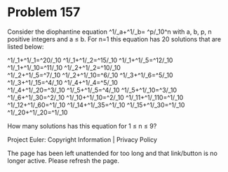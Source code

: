 #   Problem 157

   Consider the diophantine equation ^1/_a+^1/_b= ^p/_10^n with a, b, p, n
   positive integers and a ≤ b.
   For n=1 this equation has 20 solutions that are listed below:

^1/_1+^1/_1=^20/_10   ^1/_1+^1/_2=^15/_10  ^1/_1+^1/_5=^12/_10  ^1/_1+^1/_10=^11/_10 ^1/_2+^1/_2=^10/_10  
^1/_2+^1/_5=^7/_10    ^1/_2+^1/_10=^6/_10  ^1/_3+^1/_6=^5/_10   ^1/_3+^1/_15=^4/_10  ^1/_4+^1/_4=^5/_10   
^1/_4+^1/_20=^3/_10   ^1/_5+^1/_5=^4/_10   ^1/_5+^1/_10=^3/_10  ^1/_6+^1/_30=^2/_10  ^1/_10+^1/_10=^2/_10 
^1/_11+^1/_110=^1/_10 ^1/_12+^1/_60=^1/_10 ^1/_14+^1/_35=^1/_10 ^1/_15+^1/_30=^1/_10 ^1/_20+^1/_20=^1/_10 

   How many solutions has this equation for 1 ≤ n ≤ 9?

   Project Euler: Copyright Information | Privacy Policy

   The page has been left unattended for too long and that link/button is no
   longer active. Please refresh the page.
